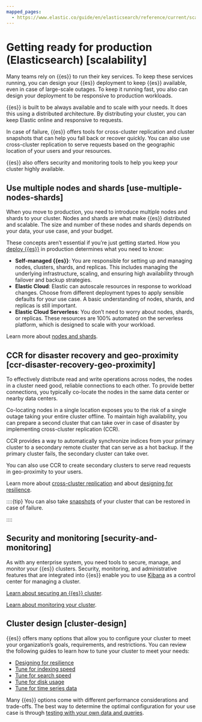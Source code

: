 ```yaml
---
mapped_pages:
  - https://www.elastic.co/guide/en/elasticsearch/reference/current/scalability.html
---
```


# Getting ready for production (Elasticsearch) [scalability]

Many teams rely on {{es}} to run their key services. To keep these services running, you can design your {{es}} deployment to keep {{es}} available, even in case of large-scale outages. To keep it running fast, you also can design your deployment to be responsive to production workloads.

{{es}} is built to be always available and to scale with your needs. It does this using a distributed architecture. By distributing your cluster, you can keep Elastic online and responsive to requests.

In case of failure, {{es}} offers tools for cross-cluster replication and cluster snapshots that can help you fall back or recover quickly. You can also use cross-cluster replication to serve requests based on the geographic location of your users and your resources.

{{es}} also offers security and monitoring tools to help you keep your cluster highly available.


## Use multiple nodes and shards [use-multiple-nodes-shards] 

When you move to production, you need to introduce multiple nodes and shards to your cluster. Nodes and shards are what make {{es}} distributed and scalable. The size and number of these nodes and shards depends on your data, your use case, and your budget.

These concepts aren’t essential if you’re just getting started. How you [deploy {{es}}](../../get-started/deployment-options.md) in production determines what you need to know:

* **Self-managed {{es}}**: You are responsible for setting up and managing nodes, clusters, shards, and replicas. This includes managing the underlying infrastructure, scaling, and ensuring high availability through failover and backup strategies.
* **Elastic Cloud**: Elastic can autoscale resources in response to workload changes. Choose from different deployment types to apply sensible defaults for your use case. A basic understanding of nodes, shards, and replicas is still important.
* **Elastic Cloud Serverless**: You don’t need to worry about nodes, shards, or replicas. These resources are 100% automated on the serverless platform, which is designed to scale with your workload.

Learn more about [nodes and shards](../distributed-architecture/clusters-nodes-shards.md).


## CCR for disaster recovery and geo-proximity [ccr-disaster-recovery-geo-proximity] 

To effectively distribute read and write operations across nodes, the nodes in a cluster need good, reliable connections to each other. To provide better connections, you typically co-locate the nodes in the same data center or nearby data centers.

Co-locating nodes in a single location exposes you to the risk of a single outage taking your entire cluster offline. To maintain high availability, you can prepare a second cluster that can take over in case of disaster by implementing cross-cluster replication (CCR).

CCR provides a way to automatically synchronize indices from your primary cluster to a secondary remote cluster that can serve as a hot backup. If the primary cluster fails, the secondary cluster can take over.

You can also use CCR to create secondary clusters to serve read requests in geo-proximity to your users.

Learn more about [cross-cluster replication](../tools/cross-cluster-replication.md) and about [designing for resilience](availability-and-resilience.md).

::::{tip} 
You can also take [snapshots](../tools/snapshot-and-restore.md) of your cluster that can be restored in case of failure.

::::



## Security and monitoring [security-and-monitoring] 

As with any enterprise system, you need tools to secure, manage, and monitor your {{es}} clusters. Security, monitoring, and administrative features that are integrated into {{es}} enable you to use [Kibana](../../get-started/the-stack.md) as a control center for managing a cluster.

[Learn about securing an {{es}} cluster](../security.md).

[Learn about monitoring your cluster](../monitor.md).


## Cluster design [cluster-design] 

{{es}} offers many options that allow you to configure your cluster to meet your organization’s goals, requirements, and restrictions. You can review the following guides to learn how to tune your cluster to meet your needs:

* [Designing for resilience](availability-and-resilience.md)
* [Tune for indexing speed](optimize-performance/indexing-speed.md)
* [Tune for search speed](optimize-performance/search-speed.md)
* [Tune for disk usage](optimize-performance/disk-usage.md)
* [Tune for time series data](../../manage-data/use-case-use-elasticsearch-to-manage-time-series-data.md)

Many {{es}} options come with different performance considerations and trade-offs. The best way to determine the optimal configuration for your use case is through [testing with your own data and queries](https://www.elastic.co/elasticon/conf/2016/sf/quantitative-cluster-sizing).

